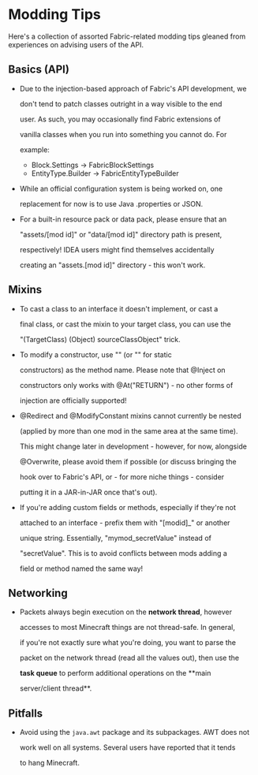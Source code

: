 # Modding Tips

Here's a collection of assorted Fabric-related modding tips gleaned from experiences on advising users of the API.

## Basics \(API\)

* Due to the injection-based approach of Fabric's API development, we

  don't tend to patch classes outright in a way visible to the end

  user. As such, you may occasionally find Fabric extensions of

  vanilla classes when you run into something you cannot do. For

  example:

  * Block.Settings -&gt; FabricBlockSettings
  * EntityType.Builder -&gt; FabricEntityTypeBuilder

* While an official configuration system is being worked on, one

  replacement for now is to use Java .properties or JSON.

* For a built-in resource pack or data pack, please ensure that an

  "assets/\[mod id\]" or "data/\[mod id\]" directory path is present,

  respectively! IDEA users might find themselves accidentally

  creating an "assets.\[mod id\]" directory - this won't work.

## Mixins

* To cast a class to an interface it doesn't implement, or cast a

  final class, or cast the mixin to your target class, you can use the

  "\(TargetClass\) \(Object\) sourceClassObject" trick.

* To modify a constructor, use "\" \(or "\" for static

  constructors\) as the method name. Please note that @Inject on

  constructors only works with @At\("RETURN"\) - no other forms of

  injection are officially supported!

* @Redirect and @ModifyConstant mixins cannot currently be nested

  \(applied by more than one mod in the same area at the same time\).

  This might change later in development - however, for now, alongside

  @Overwrite, please avoid them if possible \(or discuss bringing the

  hook over to Fabric's API, or - for more niche things - consider

  putting it in a JAR-in-JAR once that's out\).

* If you're adding custom fields or methods, especially if they're not

  attached to an interface - prefix them with "\[modid\]\_" or another

  unique string. Essentially, "mymod\_secretValue" instead of

  "secretValue". This is to avoid conflicts between mods adding a

  field or method named the same way!

## Networking

* Packets always begin execution on the **network thread**, however

  accesses to most Minecraft things are not thread-safe. In general,

  if you're not exactly sure what you're doing, you want to parse the

  packet on the network thread \(read all the values out\), then use the

  **task queue** to perform additional operations on the \*\*main

  server/client thread\*\*.

## Pitfalls

* Avoid using the `java.awt` package and its subpackages. AWT does not

  work well on all systems. Several users have reported that it tends

  to hang Minecraft.

